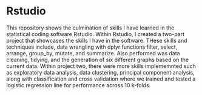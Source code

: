 # Rstudio
This repository shows the culmination of skills I have learned in the statistical coding software Rstudio. Within Rstudio, I created a two-part project that showcases the skills I have in the software. THese skills and techniques include, data wrangling with dplyr functions filter, select, arrange, group_by, mutate, and summarize. Also performed was data cleaning, tidying, and the generation of six different graphs based on the current data. Within project two, there were more skills implememnted such as exploratory data analysis, data clustering, principal component analysis, along with classification and cross validation where we trained and tested a logistic regression line for performance across 10 k-folds.
